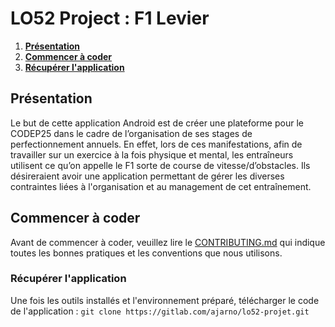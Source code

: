 # LO52 Project : F1 Levier

1. [**Présentation**](#présentation)
1. [**Commencer à coder**](#commencer-à-coder)
1. [**Récupérer l'application**](#récupérer-lapplication)

## Présentation

Le but de cette application Android est de créer une plateforme pour le CODEP25 dans le cadre de l’organisation de ses stages de perfectionnement annuels. En effet, lors de ces manifestations, afin de travailler sur un exercice à la fois physique et mental, les entraîneurs utilisent ce qu’on appelle le F1 sorte de course de vitesse/d’obstacles. Ils désireraient avoir une application permettant de gérer les diverses contraintes liées à l'organisation et au management de cet entraînement.

## Commencer à coder

Avant de commencer à coder, veuillez lire le [CONTRIBUTING.md](./CONTRIBUTING.md) qui indique toutes les bonnes pratiques et les conventions que nous utilisons.

### Récupérer l'application

Une fois les outils installés et l'environnement préparé, télécharger le code de l'application :
`git clone https://gitlab.com/ajarno/lo52-projet.git`
